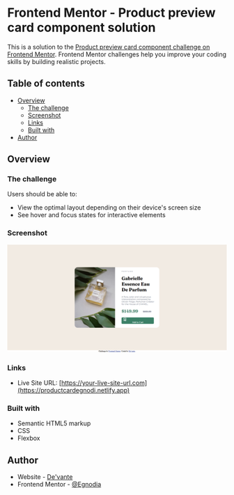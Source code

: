 # Frontend Mentor - Product preview card component solution

This is a solution to the [Product preview card component challenge on Frontend Mentor](https://www.frontendmentor.io/challenges/product-preview-card-component-GO7UmttRfa). Frontend Mentor challenges help you improve your coding skills by building realistic projects. 

## Table of contents

- [Overview](#overview)
  - [The challenge](#the-challenge)
  - [Screenshot](#screenshot)
  - [Links](#links)
  - [Built with](#built-with)
- [Author](#author)


## Overview

### The challenge

Users should be able to:

- View the optimal layout depending on their device's screen size
- See hover and focus states for interactive elements

### Screenshot

![Product Card Solution](./Product%20Review%20Card%20pic%20solution.png)

### Links

- Live Site URL: [https://your-live-site-url.com](https://productcardegnodi.netlify.app)


### Built with

- Semantic HTML5 markup
- CSS
- Flexbox

## Author

- Website - [De'vante](https://devantetoussaint.netlify.app)
- Frontend Mentor - [@Egnodia](https://www.frontendmentor.io/profile/Egnodia)

